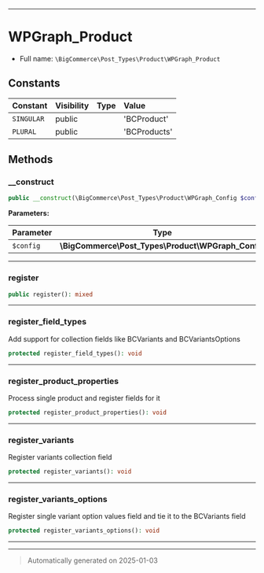 ***

# WPGraph_Product





* Full name: `\BigCommerce\Post_Types\Product\WPGraph_Product`


## Constants

| Constant | Visibility | Type | Value |
|:---------|:-----------|:-----|:------|
|`SINGULAR`|public| |&#039;BCProduct&#039;|
|`PLURAL`|public| |&#039;BCProducts&#039;|


## Methods


### __construct



```php
public __construct(\BigCommerce\Post_Types\Product\WPGraph_Config $config): mixed
```








**Parameters:**

| Parameter | Type | Description |
|-----------|------|-------------|
| `$config` | **\BigCommerce\Post_Types\Product\WPGraph_Config** |  |





***

### register



```php
public register(): mixed
```












***

### register_field_types

Add support for collection fields like BCVariants and BCVariantsOptions

```php
protected register_field_types(): void
```












***

### register_product_properties

Process single product and register fields for it

```php
protected register_product_properties(): void
```












***

### register_variants

Register variants collection field

```php
protected register_variants(): void
```












***

### register_variants_options

Register single variant option values field and tie it to the BCVariants field

```php
protected register_variants_options(): void
```












***


***
> Automatically generated on 2025-01-03
